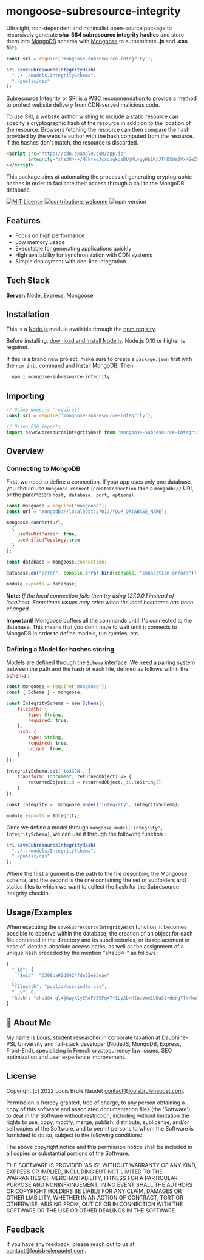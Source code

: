 # mongoose-subresource-integrity

Ultralight, non-dependent and minimalist open-source package to recursively generate **sha-384 subresource integrity hashes** and store them into [MongoDB](https://www.mongodb.com) schema with [Mongoose](https://www.npmjs.com/package/mongoose) to authenticate **.js** and **.css** files.

```js
const sri = require('mongoose-subresource-integrity');

sri.saveSubresourceIntegrityHash(
  "../../models/IntegritySchema",
  "./public/css"
);
```

Subresource Integrity or SRI is a [W3C recommendation](https://www.w3.org/TR/SRI/) to provide a method to protect website delivery from CDN-served malicious code.

To use SRI, a website author wishing to include a static resource can specify a cryptographic hash of the resource in addition to the location of the resource. Browsers fetching the resource can then compare the hash provided by the website author with the hash computed from the resource. If the hashes don't match, the resource is discarded.

```html
<script src="https://cdn.example.com/app.js"
        integrity="sha384-+/M6kredJcxdsqkczBUjMLvqyHb1K/JThDXWsBVxMEeZHEaMKEOEct339VItX1zB"
></script>
```

This package aims at automating the process of generating cryptographic hashes in order to facilitate their access through a call to the MongoDB database.

[![MIT License](https://img.shields.io/badge/License-MIT-green.svg)](https://choosealicense.com/licenses/mit/) 
[![contributions welcome](https://img.shields.io/badge/contributions-welcome-brightgreen.svg?style=flat)](https://github.com/louisbrulenaudet/mongoose-subresource-integrity/issues)
![npm version](https://img.shields.io/npm/v/mongoose-subresource-integrity)

## Features

- Focus on high performance
- Low memory usage
- Executable for generating applications quickly
- High availability for synchronization with CDN systems
- Simple deployment with one-line integration

## Tech Stack

**Server:** Node, Express, Mongoose

## Installation

This is a [Node.js](https://nodejs.org/en/) module available through the [npm registry](https://www.npmjs.com/).

Before installing, [download and install Node.js](https://nodejs.org/en/download/). Node.js 0.10 or higher is required.

If this is a brand new project, make sure to create a `package.json` first with the [`npm init` command](https://docs.npmjs.com/creating-a-package-json-file) and install [MongoDB](https://www.mongodb.org/downloads). Then:

```bash
  npm i mongoose-subresource-integrity 
```

## Importing

```js
// Using Node.js 'require()'
const sri = require('mongoose-subresource-integrity');

// Using ES6 imports
import saveSubresourceIntegrityHash from 'mongoose-subresource-integrity';
```

## Overview

### Connecting to MongoDB

First, we need to define a connection. If your app uses only one database, you should use `mongoose.connect` (`createConnection` take a `mongodb://` URI, or the parameters `host, database, port, options`).

```js
const mongoose = require("mongoose");
const url = "mongodb://localhost:27017/YOUR_DATABASE_NAME";

mongoose.connect(url,
  {
    useNewUrlParser: true,
    useUnifiedTopology:true
  }
);

const database = mongoose.connection;

database.on("error", console.error.bind(console, "connection error:"));

module.exports = database;
```

**Note:** _If the local connection fails then try using 127.0.0.1 instead of localhost. Sometimes issues may arise when the local hostname has been changed._

**Important!** Mongoose buffers all the commands until it's connected to the database. This means that you don't have to wait until it connects to MongoDB in order to define models, run queries, etc.

### Defining a Model for hashes storing

Models are defined through the `Schema` interface. We need a pairing system between the path and the hash of each file, defined as follows within the schema :

```js
const mongoose = require("mongoose");
const { Schema } = mongoose;

const IntegritySchema = new Schema({
    filepath: {
        type: String,
        required: true,
    },
    hash: {
        type: String,
        required: true,
        unique: true,
    }
});

IntegritySchema.set('toJSON', {
    transform: (document, returnedObject) => {
        returnedObject.id = returnedObject._id.toString()
    }
});

const Integrity =  mongoose.model("integrity", IntegritySchema);

module.exports = Integrity;
```

Once we define a model through `mongoose.model('integrity', IntegritySchema)`, we can use it through the following function :
```js
sri.saveSubresourceIntegrityHash(
  "../../models/IntegritySchema",
  "./public/css"
);
````

Where the first argument is the path to the file describing the Mongoose schema, and the second is the one containing the set of subfolders and statics files to which we want to collect the hash for the Subresource Integrity checkin.

## Usage/Examples

When executing the `saveSubresourceIntegrityHash` function, it becomes possible to observe within the database, the creation of an object for each file contained in the directory and its subdirectories, or its replacement in case of identical absolute access paths, as well as the assignment of a unique hash preceded by the mention "sha384-" as follows :

```javascript
{
  "_id": {
    "$oid": "6308ca92d8424fda52e63eae"
  },
  "filepath": "public/css/index.css",
  "__v": 0,
  "hash": "sha384-ql4jKwyXlyERdFY59Fq4T+ILy2bHHIusVmm1UBuSl+ddrgTfN/kAlG7lbY2oo645"
}

```

## 🚀 About Me

My name is [Louis](https://louisbrulenaudet.com), student researcher in corporate taxation at Dauphine-PSL University and full-stack developer (NodeJS, MongoDB, Express, Front-End), specializing in French cryptocurrency law issues, SEO optimization and user experience improvement. 

## License

Copyright (c) 2022 Louis Brulé Naudet <contact@louisbrulenaudet.com>.

Permission is hereby granted, free of charge, to any person obtaining a copy of this software and associated documentation files (the 'Software'), to deal in the Software without restriction, including without limitation the rights to use, copy, modify, merge, publish, distribute, sublicense, and/or sell copies of the Software, and to permit persons to whom the Software is furnished to do so, subject to the following conditions:

The above copyright notice and this permission notice shall be included in all copies or substantial portions of the Software.

THE SOFTWARE IS PROVIDED 'AS IS', WITHOUT WARRANTY OF ANY KIND, EXPRESS OR IMPLIED, INCLUDING BUT NOT LIMITED TO THE WARRANTIES OF MERCHANTABILITY, FITNESS FOR A PARTICULAR PURPOSE AND NONINFRINGEMENT. IN NO EVENT SHALL THE AUTHORS OR COPYRIGHT HOLDERS BE LIABLE FOR ANY CLAIM, DAMAGES OR OTHER LIABILITY, WHETHER IN AN ACTION OF CONTRACT, TORT OR OTHERWISE, ARISING FROM, OUT OF OR IN CONNECTION WITH THE SOFTWARE OR THE USE OR OTHER DEALINGS IN THE SOFTWARE.

## Feedback

If you have any feedback, please reach out to us at contact@louisbrulenaudet.com.

